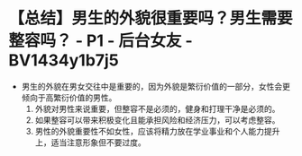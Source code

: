 # 【总结】男生的外貌很重要吗？男生需要整容吗？ - P1 - 后台女友 - BV1434y1b7j5

-   男生的外貌在男女交往中是重要的，因为外貌是繁衍价值的一部分，女性会更倾向于高繁衍价值的男性。
    1.  外貌对男性来说重要，但整容不是必须的，健身和打理干净是必须的。
    2.  如果整容可以带来积极变化且能承担风险和经济压力，可以考虑整容。
    3.  男性的外貌重要性不如女性，应该将精力放在学业事业和个人能力提升上，适当注意形象但不要过度。